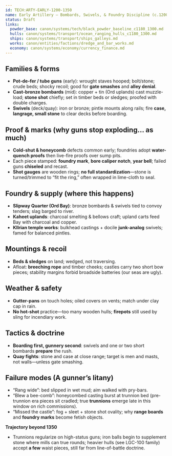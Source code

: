 ```yaml
---
id: TECH:ARTY-EARLY-1200-1350
name: Early Artillery — Bombards, Swivels, & Foundry Discipline (c.1200–1350 AO)
status: Draft
links:
  powder_base: canon/systems/tech/black_powder_baseline_c1180_1300.md
  hulls: canon/systems/transport/ocean_ranging_hulls_c1180_1300.md
  ships: canon/systems/transport/ships_galleys.md
  works: canon/entities/factions/dredge_and_bar_works.md
  economy: canon/systems/economy/currency_finance.md
---
```


## Families & forms
- **Pot-de-fer / tube guns** (early): wrought staves hooped; bolt/stone; crude beds; shocky recoil; good for **gate smashes** and **alley denial**.
- **Cast-bronze bombards** (mid): copper + tin (Ord uplands) cast muzzle-load; **stone shot** chiefly; set in timber beds or sledges; proofed with double charges.
- **Swivels** (deck/quay): iron or bronze; pintle mounts along rails; fire **case, langrage, small stone** to clear decks before boarding.

## Proof & marks (why guns stop exploding… as much)
- **Cold-shut & honeycomb** defects common early; foundries adopt **water-quench proofs** then live-fire proofs over sump pits.  
- Each piece stamped: **foundry mark**, **bore caliper notch**, **year bell**; failed guns **chiseled** and recast.  
- **Shot gauges** are wooden rings; **no full standardization**—stone is turned/trimmed to “fit the ring,” often wrapped in lime-cloth to seal.

## Foundry & supply (where this happens)
- **Slipway Quarter (Ord Bay)**: bronze bombards & swivels tied to convoy tenders; slag barged to river.  
- **Kaheet uplands**: charcoal smelting & bellows craft; upland carts feed Bay with charcoal and copper.  
- **Kllrian temple works**: bulkhead castings + docile **junk-analog** swivels; famed for balanced pintles.

## Mountings & recoil
- **Beds & sledges** on land; wedged, not traversing.  
- Afloat: **breeching rope** and timber cheeks; castles carry two short bow pieces; stability margins forbid broadside batteries (our seas are ugly).

## Weather & safety
- **Gutter-pans** on touch holes; oiled covers on vents; match under clay cap in rain.  
- **No hot-shot** practice—too many wooden hulls; **firepots** still used by sling for incendiary work.

## Tactics & doctrine
- **Boarding first, gunnery second**: swivels and one or two short bombards **prepare** the rush.  
- **Quay fights**: stone and case at close range; target is men and masts, not walls—unless gate smashing.

## Failure modes (A gunner’s litany)
- “Rang wide”: bed slipped in wet mud; aim walked with pry-bars.  
- “Blew a bee-comb”: honeycombed casting burst at trunnion bed (pre-trunnion era pieces sit cradled; true **trunnions** emerge late in this window on rich commissions).  
- “Missed the castle”: fog + sleet + stone shot ovality; why **range boards** and **foundry marks** become fetish objects.

**Trajectory beyond 1350**  
- Trunnions regularize on high-status guns; iron balls begin to supplement stone where mills can true rounds; heavier hulls (see LGC-100 family) accept **a few** waist pieces, still far from line-of-battle doctrine.

